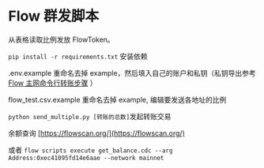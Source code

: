# Flow 群发脚本

从表格读取比例发放 FlowToken。

`pip install -r requirements.txt` 安装依赖

.env.example 重命名去掉 example，然后填入自己的账户和私钥（私钥导出参考[Flow 主网命令行转账步骤](https://script.money/posts/027-flow_mainnet_cli_transaction/) ）

flow_test.csv.example 重命名去掉 example, 编辑要发送各地址的比例

`python send_multiple.py [转账的总数]`发起转账交易

余额查询 [https://flowscan.org/](https://flowscan.org/)

或者 `flow scripts execute get_balance.cdc --arg Address:0xec41095fd14e6aae --network mainnet`
